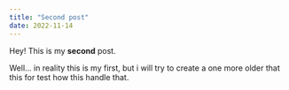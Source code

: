 ```yaml
---
title: "Second post"
date: 2022-11-14
---
```


Hey! This is my **second** post.

Well... in reality this is my first, but i will try to create a one more older that this for test how this handle that.